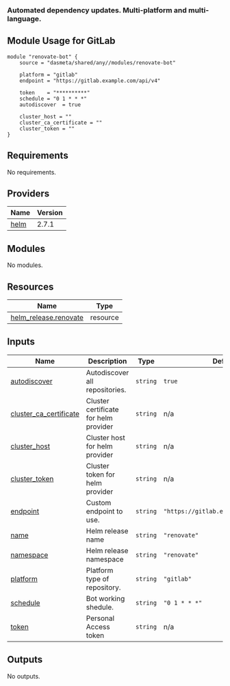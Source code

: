 ### Automated dependency updates. Multi-platform and multi-language.

## Module Usage for GitLab
```
module "renovate-bot" {
    source = "dasmeta/shared/any//modules/renovate-bot"
    
    platform = "gitlab"
    endpoint = "https://gitlab.example.com/api/v4"
    
    token    = "**********"
    schedule = "0 1 * * *"
    autodiscover  = true

    cluster_host = ""
    cluster_ca_certificate = ""
    cluster_token = ""
}
```
<!-- BEGIN_TF_DOCS -->
## Requirements

No requirements.

## Providers

| Name | Version |
|------|---------|
| <a name="provider_helm"></a> [helm](#provider\_helm) | 2.7.1 |

## Modules

No modules.

## Resources

| Name | Type |
|------|------|
| [helm_release.renovate](https://registry.terraform.io/providers/hashicorp/helm/latest/docs/resources/release) | resource |

## Inputs

| Name | Description | Type | Default | Required |
|------|-------------|------|---------|:--------:|
| <a name="input_autodiscover"></a> [autodiscover](#input\_autodiscover) | Autodiscover all repositories. | `string` | `true` | no |
| <a name="input_cluster_ca_certificate"></a> [cluster\_ca\_certificate](#input\_cluster\_ca\_certificate) | Cluster certificate for helm provider | `string` | n/a | yes |
| <a name="input_cluster_host"></a> [cluster\_host](#input\_cluster\_host) | Cluster host for helm provider | `string` | n/a | yes |
| <a name="input_cluster_token"></a> [cluster\_token](#input\_cluster\_token) | Cluster token for helm provider | `string` | n/a | yes |
| <a name="input_endpoint"></a> [endpoint](#input\_endpoint) | Custom endpoint to use. | `string` | `"https://gitlab.example.com/api/v4"` | no |
| <a name="input_name"></a> [name](#input\_name) | Helm release name | `string` | `"renovate"` | no |
| <a name="input_namespace"></a> [namespace](#input\_namespace) | Helm release namespace | `string` | `"renovate"` | no |
| <a name="input_platform"></a> [platform](#input\_platform) | Platform type of repository. | `string` | `"gitlab"` | no |
| <a name="input_schedule"></a> [schedule](#input\_schedule) | Bot working shedule. | `string` | `"0 1 * * *"` | no |
| <a name="input_token"></a> [token](#input\_token) | Personal Access token | `string` | n/a | yes |

## Outputs

No outputs.
<!-- END_TF_DOCS -->